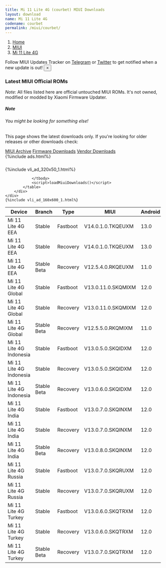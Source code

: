 ```yaml
---
title: Mi 11 Lite 4G (courbet) MIUI Downloads
layout: download
name: Mi 11 Lite 4G
codename: courbet
permalink: /miui/courbet/
---
```

<nav aria-label="breadcrumb">
    <ol class="breadcrumb">
        <li class="breadcrumb-item"><a href="/">Home</a></li>
        <li class="breadcrumb-item"><a href="/miui/">MIUI</a></li>
        <li class="breadcrumb-item active" aria-current="page"><a href="/miui/courbet/">Mi 11 Lite 4G</a></li>
    </ol>
</nav>
<div class="alert alert-primary alert-dismissible fade show" role="alert">
    Follow MIUI Updates Tracker on <a href="https://t.me/MIUIUpdatesTracker" class="alert-link">Telegram</a>
     or <a href="https://twitter.com/MiFwUpdater" class="alert-link">Twitter</a> to get notified when a new update is out!
    <button type="button" class="close" data-dismiss="alert" aria-label="Close">
        <span aria-hidden="true">&times;</span>
    </button>
</div>

### Latest MIUI Official ROMs
*Note*: All files listed here are official untouched MIUI ROMs. It's not owned, modified or modded by Xiaomi Firmware Updater.
<div class="card">
  <div class="card-body">
    <h5 class="card-title">Note</h5>
    <h6 class="card-subtitle mb-2 text-muted">You might be looking for something else!</h6>
    <p class="card-text">This page shows the latest downloads only.
     If you're looking for older releases or other downloads check:</p>
    <a href="/archive/miui/courbet/" class="card-link">MIUI Archive</a>
    <a href="/firmware/courbet/" class="card-link">Firmware Downloads</a>
    <a href="/vendor/courbet/" class="card-link">Vendor Downloads</a>
  </div>
</div>
{%include ads.html%}
<div class="row justify-content-center">
    <div class="col-10">
        <div class="table-responsive-md" style="margin-top: 25px;">
            {%include vli_ad_320x50_1.html%}
            <table id="miui" class="display dt-responsive nowrap compact table table-striped table-hover table-sm">
                <thead class="thead-dark">
                    <tr>
                        <th data-ref="device">Device</th>
                        <th data-ref="branch">Branch</th>
                        <th data-ref="type">Type</th>
                        <th data-ref="miui">MIUI</th>
                        <th data-ref="android">Android</th>
                        <th data-ref="size">Size</th>
                        <th data-ref="size">Date</th>
                        <th data-ref="link">Link</th>
                    </tr>
                </thead>
                <tbody>
                <tr><td>Mi 11 Lite 4G EEA</td><td>Stable</td><td>Fastboot</td><td>V14.0.1.0.TKQEUXM</td><td>13.0</td><td>5.7 GB</td><td>2023-02-02</td><td><a href="/miui/courbet/stable/V14.0.1.0.TKQEUXM/">Download</a></td></tr>
<tr><td>Mi 11 Lite 4G EEA</td><td>Stable</td><td>Recovery</td><td>V14.0.1.0.TKQEUXM</td><td>13.0</td><td>3.9 GB</td><td>2023-02-13</td><td><a href="/miui/courbet/stable/V14.0.1.0.TKQEUXM/">Download</a></td></tr>
<tr><td>Mi 11 Lite 4G EEA</td><td>Stable Beta</td><td>Recovery</td><td>V12.5.4.0.RKQEUXM</td><td>11.0</td><td>3.0 GB</td><td>2021-09-01</td><td><a href="/miui/courbet/stable beta/V12.5.4.0.RKQEUXM/">Download</a></td></tr>
<tr><td>Mi 11 Lite 4G Global</td><td>Stable</td><td>Fastboot</td><td>V13.0.11.0.SKQMIXM</td><td>12.0</td><td>5.2 GB</td><td>2023-01-09</td><td><a href="/miui/courbet/stable/V13.0.11.0.SKQMIXM/">Download</a></td></tr>
<tr><td>Mi 11 Lite 4G Global</td><td>Stable</td><td>Recovery</td><td>V13.0.11.0.SKQMIXM</td><td>12.0</td><td>3.2 GB</td><td>2023-01-28</td><td><a href="/miui/courbet/stable/V13.0.11.0.SKQMIXM/">Download</a></td></tr>
<tr><td>Mi 11 Lite 4G Global</td><td>Stable Beta</td><td>Recovery</td><td>V12.5.5.0.RKQMIXM</td><td>11.0</td><td>2.9 GB</td><td>2021-09-01</td><td><a href="/miui/courbet/stable beta/V12.5.5.0.RKQMIXM/">Download</a></td></tr>
<tr><td>Mi 11 Lite 4G Indonesia</td><td>Stable</td><td>Fastboot</td><td>V13.0.5.0.SKQIDXM</td><td>12.0</td><td>4.7 GB</td><td>2022-11-28</td><td><a href="/miui/courbet/stable/V13.0.5.0.SKQIDXM/">Download</a></td></tr>
<tr><td>Mi 11 Lite 4G Indonesia</td><td>Stable</td><td>Recovery</td><td>V13.0.5.0.SKQIDXM</td><td>12.0</td><td>3.2 GB</td><td>2022-12-06</td><td><a href="/miui/courbet/stable/V13.0.5.0.SKQIDXM/">Download</a></td></tr>
<tr><td>Mi 11 Lite 4G Indonesia</td><td>Stable Beta</td><td>Recovery</td><td>V13.0.6.0.SKQIDXM</td><td>12.0</td><td>3.2 GB</td><td>2023-02-14</td><td><a href="/miui/courbet/stable beta/V13.0.6.0.SKQIDXM/">Download</a></td></tr>
<tr><td>Mi 11 Lite 4G India</td><td>Stable</td><td>Fastboot</td><td>V13.0.7.0.SKQINXM</td><td>12.0</td><td>3.9 GB</td><td>2022-10-31</td><td><a href="/miui/courbet/stable/V13.0.7.0.SKQINXM/">Download</a></td></tr>
<tr><td>Mi 11 Lite 4G India</td><td>Stable</td><td>Recovery</td><td>V13.0.7.0.SKQINXM</td><td>12.0</td><td>3.2 GB</td><td>2022-11-07</td><td><a href="/miui/courbet/stable/V13.0.7.0.SKQINXM/">Download</a></td></tr>
<tr><td>Mi 11 Lite 4G India</td><td>Stable Beta</td><td>Recovery</td><td>V13.0.8.0.SKQINXM</td><td>12.0</td><td>3.2 GB</td><td>2023-01-11</td><td><a href="/miui/courbet/stable beta/V13.0.8.0.SKQINXM/">Download</a></td></tr>
<tr><td>Mi 11 Lite 4G Russia</td><td>Stable</td><td>Fastboot</td><td>V13.0.7.0.SKQRUXM</td><td>12.0</td><td>4.8 GB</td><td>2023-01-04</td><td><a href="/miui/courbet/stable/V13.0.7.0.SKQRUXM/">Download</a></td></tr>
<tr><td>Mi 11 Lite 4G Russia</td><td>Stable</td><td>Recovery</td><td>V13.0.7.0.SKQRUXM</td><td>12.0</td><td>3.2 GB</td><td>2023-01-11</td><td><a href="/miui/courbet/stable/V13.0.7.0.SKQRUXM/">Download</a></td></tr>
<tr><td>Mi 11 Lite 4G Turkey</td><td>Stable</td><td>Fastboot</td><td>V13.0.6.0.SKQTRXM</td><td>12.0</td><td>4.7 GB</td><td>2022-11-07</td><td><a href="/miui/courbet/stable/V13.0.6.0.SKQTRXM/">Download</a></td></tr>
<tr><td>Mi 11 Lite 4G Turkey</td><td>Stable</td><td>Recovery</td><td>V13.0.6.0.SKQTRXM</td><td>12.0</td><td>3.2 GB</td><td>2022-11-19</td><td><a href="/miui/courbet/stable/V13.0.6.0.SKQTRXM/">Download</a></td></tr>
<tr><td>Mi 11 Lite 4G Turkey</td><td>Stable Beta</td><td>Recovery</td><td>V13.0.7.0.SKQTRXM</td><td>12.0</td><td>3.2 GB</td><td>2023-02-06</td><td><a href="/miui/courbet/stable beta/V13.0.7.0.SKQTRXM/">Download</a></td></tr>

                </tbody>
                <script>loadMiuiDownloads()</script>
            </table>
        </div>
    </div>
    {%include vli_ad_160x600_1.html%}
</div>

